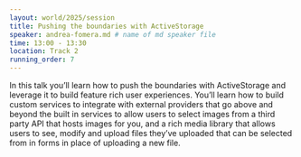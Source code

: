 ```yaml
---
layout: world/2025/session
title: Pushing the boundaries with ActiveStorage
speaker: andrea-fomera.md # name of md speaker file
time: 13:00 - 13:30
location: Track 2
running_order: 7
---
```


In this talk you’ll learn how to push the boundaries with ActiveStorage and leverage it to build feature rich user experiences. You’ll learn how to build custom services to integrate with external providers that go above and beyond the built in services to allow users to select images from a third party API that hosts images for you, and a rich media library that allows users to see, modify and upload files they’ve uploaded that can be selected from in forms in place of uploading a new file.

